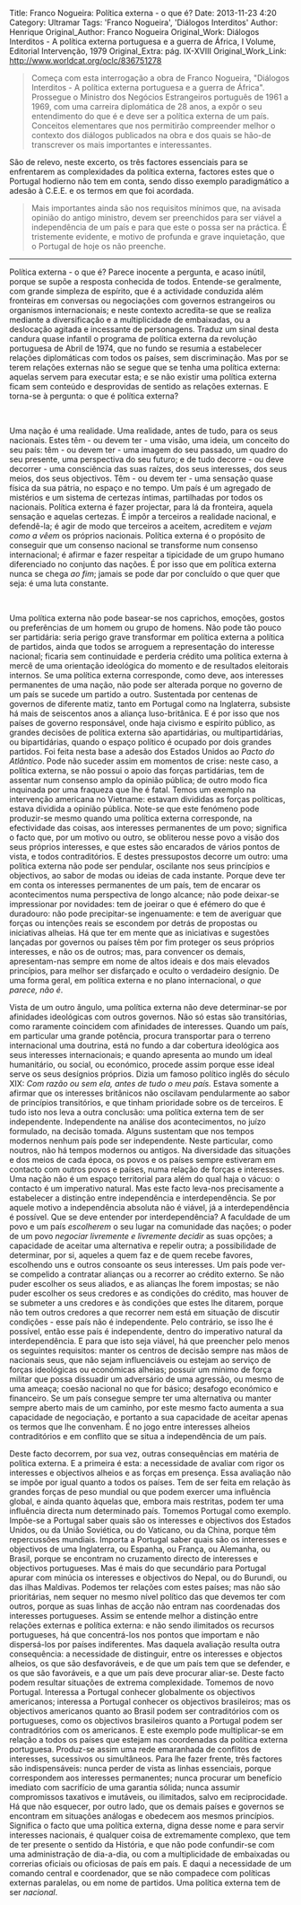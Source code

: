 Title: Franco Nogueira: Política externa - o que é?
Date: 2013-11-23 4:20
Category: Ultramar
Tags: 'Franco Nogueira', 'Diálogos Interditos'
Author: Henrique
Original_Author: Franco Nogueira
Original_Work: Diálogos Interditos - A política externa portuguesa e a guerra de África, I Volume, Editorial Intervenção, 1979
Original_Extra: pág. IX-XVIII
Original_Work_Link: http://www.worldcat.org/oclc/836751278

><!-- PELICAN_BEGIN_SUMMARY -->Começa com esta interrogação a obra de Franco Nogueira, "Diálogos Interditos - A política externa portuguesa e a guerra de África". Prossegue o Ministro dos Negócios Estrangeiros português de 1961 a 1969, com uma carreira diplomática de 28 anos, a expôr o seu entendimento do que é e deve ser a política externa de um país. Conceitos elementares que nos permitirão compreender melhor o contexto dos diálogos publicados na obra e dos quais se hão-de transcrever os mais importantes e interessantes.
São de relevo, neste excerto, os três factores essenciais para se enfrentarem as complexidades da política externa, factores estes que o Portugal hodierno não tem em conta, sendo disso exemplo paradigmático a adesão à C.E.E. e os termos em que foi acordada.

>Mais importantes ainda são nos requisitos mínimos que, na avisada opinião do antigo ministro, devem ser preenchidos para ser viável a independência de um país e para que este o possa ser na práctica. É tristemente evidente, e motivo de profunda e grave inquietação, que o Portugal de hoje os não preenche.<!-- PELICAN_END_SUMMARY -->

---

Política externa - o que é? Parece inocente a pergunta, e acaso inútil, porque se supõe a resposta conhecida de todos. Entende-se geralmente, com grande simpleza de espírito, que é a actividade conduzida além fronteiras em conversas ou negociações com governos estrangeiros ou organismos internacionais; e neste contexto acredita-se que se realiza mediante a diversificação e a multiplicidade de embaixadas, ou a deslocação agitada e incessante de personagens. Traduz um sinal desta candura quase infantil o programa de política externa da revolução portuguesa de Abril de 1974, que no fundo se resumia a estabelecer relações diplomáticas com todos os países, sem discriminação. Mas por se terem relações externas não se segue que se tenha uma política externa: aquelas servem para executar esta; e se não existir uma política externa ficam sem conteúdo e desprovidas de sentido as relações externas. E torna-se à pergunta: o que é política externa?

<br>

Uma nação é uma realidade. Uma realidade, antes de tudo, para os seus nacionais. Estes têm - ou devem ter - uma visão, uma ideia, um conceito do seu país: têm - ou devem ter - uma imagem do seu passado, um quadro do seu presente, uma perspectiva do seu futuro; e de tudo decorre - ou deve decorrer - uma consciência das suas raízes, dos seus interesses, dos seus meios, dos seus objectivos. Têm - ou devem ter - uma sensação quase física da sua pátria, no espaço e no tempo. Um país é um agregado de mistérios e um sistema de certezas íntimas, partilhadas por todos os nacionais. Política externa é fazer projectar, para lá da fronteira, aquela sensação e aquelas certezas. É impôr a terceiros a realidade nacional, e defendê-la; é agir de modo que terceiros a aceitem, acreditem e *vejam como a vêem* os próprios nacionais. Política externa é o propósito de conseguir que um consenso nacional se transforme num consenso internacional; é afirmar e fazer respeitar a tipicidade de um grupo humano diferenciado no conjunto das nações. É por isso que em política externa nunca se chega *ao fim*; jamais se pode dar por concluído o que quer que seja: é uma luta constante.

<br>

Uma política externa não pode basear-se nos caprichos, emoções, gostos ou preferências de um homem ou grupo de homens. Não pode tão pouco ser partidária: seria perigo grave transformar em política externa a política de partidos, ainda que todos se arroguem a representação do interesse nacional; ficaria sem continuidade e perderia crédito uma política externa à mercê de uma orientação ideológica do momento e de resultados eleitorais internos. Se uma política externa corresponde, como deve, aos interesses permanentes de uma nação, não pode ser alterada porque no governo de um país se sucede um partido a outro. Sustentada por centenas de governos de diferente matiz, tanto em Portugal como na Inglaterra, subsiste há mais de seiscentos anos a aliança luso-britânica. E é por isso que nos países de governo responsável, onde haja civismo e espírito público, as grandes decisões de política externa são apartidárias, ou multipartidárias, ou bipartidárias, quando o espaço político é ocupado por dois grandes partidos. Foi feita nesta base a adesão dos Estados Unidos ao *Pacto do Atlântico*. Pode não suceder assim em momentos de crise: neste caso, a política externa, se não possui o apoio das forças partidárias, tem de assentar num consenso amplo da opinião pública; de outro modo fica inquinada por uma fraqueza que lhe é fatal. Temos um exemplo na intervenção americana no Vietname: estavam divididas as forças políticas, estava dividida a opinião pública. Note-se que este fenómeno pode produzir-se mesmo quando uma política externa corresponde, na efectividade das coisas, aos interesses permanentes de um povo; significa o facto que, por um motivo ou outro, se obliterou nesse povo a visão dos seus próprios interesses, e que estes são encarados de vários pontos de vista, e todos contraditórios. E destes pressupostos decorre um outro: uma política externa não pode ser pendular, oscilante nos seus princípios e objectivos, ao sabor de modas ou ideias de cada instante. Porque deve ter em conta os interesses permanentes de um país, tem de encarar os acontecimentos numa perspectiva de longo alcance; não pode deixar-se impressionar por novidades: tem de joeirar o que é efémero do que é duradouro: não pode precipitar-se ingenuamente: e tem de averiguar que forças ou intenções reais se escondem por detrás de propostas ou iniciativas alheias. Há que ter em mente que as iniciativas e sugestões lançadas por governos ou países têm por fim proteger os seus próprios interesses, e não os de outros; mas, para convencer os demais, apresentam-nas sempre em nome de altos ideais e dos mais elevados princípios, para melhor ser disfarçado e oculto o verdadeiro desígnio. De uma forma geral, em política externa e no plano internacional, *o que parece, não é*.

Vista de um outro ângulo, uma política externa não deve determinar-se por afinidades ideológicas com outros governos. Não só estas são transitórias, como raramente coincidem com afinidades de interesses. Quando um país, em particular uma grande potência, procura transportar para o terreno internacional uma doutrina, está no fundo a dar cobertura ideológica aos seus interesses internacionais; e quando apresenta ao mundo um ideal humanitário, ou social, ou económico, procede assim porque esse ideal serve os seus desígnios próprios. Dizia um famoso político inglês do século XIX: *Com razão ou sem ela, antes de tudo o meu país.* Estava somente a afirmar que os interesses britânicos não oscilavam pendularmente ao sabor de princípios transitórios, e que tinham prioridade sobre os de terceiros. E tudo isto nos leva a outra conclusão: uma política externa tem de ser independente. Independente na análise dos acontecimentos, no juízo formulado, na decisão tomada. Alguns sustentam que nos tempos modernos nenhum país pode ser independente. Neste particular, como noutros, não há tempos modernos ou antigos. Na diversidade das situações e dos meios de cada época, os povos e os países sempre estiveram em contacto com outros povos e países, numa relação de forças e interesses. Uma nação não é um espaço territorial para além do qual haja o vácuo: o contacto é um imperativo natural. Mas este facto leva-nos precisamente a estabelecer a distinção entre independência e interdependência. Se por aquele motivo a independência absoluta não é viável, já a interdependência é possível. Que se deve entender por interdependência? A faculdade de um povo e um país *escolherem* o seu lugar na comunidade das nações; o poder de um povo *negociar livremente e livremente decidir* as suas opções; a capacidade de aceitar uma alternativa e repelir outra; a possibilidade de determinar, por si, aqueles a quem faz e de quem recebe favores, escolhendo uns e outros consoante os seus interesses. Um país pode ver-se compelido a contratar alianças ou a recorrer ao crédito externo. Se não puder escolher os seus aliados, e as alianças lhe forem impostas; se não puder escolher os seus credores e as condições do crédito, mas houver de se submeter a uns credores e às condições que estes lhe ditarem, porque não tem outros credores a que recorrer nem está em situação de discutir condições - esse país não é independente. Pelo contrário, se isso lhe é possível, então esse país é independente, dentro do imperativo natural da interdependência. E para que isto seja viável, há que preencher pelo menos os seguintes requisitos: manter os centros de decisão sempre nas mãos de nacionais seus, que não sejam influenciáveis ou estejam ao serviço de forças ideológicas ou económicas alheias; possuir um mínimo de força militar que possa dissuadir um adversário de uma agressão, ou mesmo de uma ameaça; coesão nacional no que for básico; desafogo económico e financeiro. Se um país consegue sempre ter uma alternativa ou manter sempre aberto mais de um caminho, por este mesmo facto aumenta a sua capacidade de negociação, e portanto a sua capacidade de aceitar apenas os termos que lhe convenham. É no jogo entre interesses alheios contraditórios e em conflito que se situa a independência de um país.

Deste facto decorrem, por sua vez, outras consequências em matéria de política externa. E a primeira é esta: a necessidade de avaliar com rigor os interesses e objectivos alheios e as forças em presença. Essa avaliação não se impõe por igual quanto a todos os países. Tem de ser feita em relação às grandes forças de peso mundial ou que podem exercer uma influência global, e ainda quanto àquelas que, embora mais restritas, podem ter uma influência directa num determinado país. Tomemos Portugal como exemplo. Impõe-se a Portugal saber quais são os interesses e objectivos dos Estados Unidos, ou da União Soviética, ou do Vaticano, ou da China, porque têm repercussões mundiais. Importa a Portugal saber quais são os interesses e objectivos de uma Inglaterra, ou Espanha, ou França, ou Alemanha, ou Brasil, porque se encontram no cruzamento directo de interesses e objectivos portugueses. Mas é mais do que secundário para Portugal apurar com minúcia os interesses e objectivos do Nepal, ou do Burundi, ou das ilhas Maldivas. Podemos ter relações com estes países; mas não são prioritárias, nem sequer no mesmo nível político das que devemos ter com outros, porque as suas linhas de acção não entram nas coordenadas dos interesses portugueses. Assim se entende melhor a distinção entre relações externas e política externa: e não sendo ilimitados os recursos portugueses, há que concentrá-los nos pontos que importam e não dispersá-los por países indiferentes. Mas daquela avaliação resulta outra consequência: a necessidade de distinguir, entre os interesses e objectos alheios, os que são desfavoráveis, e de que um país tem que se defender, e os que são favoráveis, e a que um país deve procurar aliar-se. Deste facto podem resultar situações de extrema complexidade. Tomemos de novo Portugal. Interessa a Portugal conhecer globalmente os objectivos americanos; interessa a Portugal conhecer os objectivos brasileiros; mas os objectivos americanos quanto ao Brasil podem ser contraditórios com os portugueses, como os objectivos brasileiros quanto a Portugal podem ser contraditórios com os americanos. E este exemplo pode multiplicar-se em relação a todos os países que estejam nas coordenadas da política externa portuguesa. Produz-se assim uma rede emaranhada de conflitos de interesses, sucessivos ou simultâneos. Para lhe fazer frente, três factores são indispensáveis: nunca perder de vista as linhas essenciais, porque correspondem aos interesses permanentes; nunca procurar um benefício imediato com sacrifício de uma garantia sólida;  nunca assumir compromissos taxativos e imutáveis, ou ilimitados, salvo em reciprocidade. Há que não esquecer, por outro lado, que os demais países e governos se encontram em situações análogas e obedecem aos mesmos princípios. Significa o facto que uma política externa, digna desse nome e para servir interesses nacionais, é qualquer coisa de extremamente complexo, que tem de ter presente o sentido da História, e que não pode confundir-se com uma administração de dia-a-dia, ou com a multiplicidade de embaixadas ou correrias oficiais ou oficiosas de país em país. E daqui a necessidade de um comando central e coordenador, que se não compadece com políticas externas paralelas, ou em nome de partidos. Uma política externa tem de ser *nacional*.
